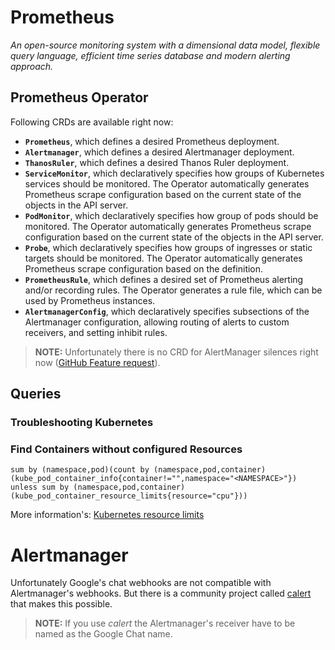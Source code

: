 # Prometheus
_An open-source monitoring system with a dimensional data model, flexible query language, efficient time series database and modern alerting approach._

## Prometheus Operator
Following CRDs are available right now:
- **`Prometheus`**, which defines a desired Prometheus deployment.
- **`Alertmanager`**, which defines a desired Alertmanager deployment.
- **`ThanosRuler`**, which defines a desired Thanos Ruler deployment.
- **`ServiceMonitor`**, which declaratively specifies how groups of Kubernetes services should be monitored. The Operator automatically generates Prometheus scrape configuration based on the current state of the objects in the API server.
- **`PodMonitor`**, which declaratively specifies how group of pods should be monitored. The Operator automatically generates Prometheus scrape configuration based on the current state of the objects in the API server.
- **`Probe`**, which declaratively specifies how groups of ingresses or static targets should be monitored. The Operator automatically generates Prometheus scrape configuration based on the definition.
- **`PrometheusRule`**, which defines a desired set of Prometheus alerting and/or recording rules. The Operator generates a rule file, which can be used by Prometheus instances.
- **`AlertmanagerConfig`**, which declaratively specifies subsections of the Alertmanager configuration, allowing routing of alerts to custom receivers, and setting inhibit rules.

> **NOTE:** Unfortunately there is no CRD for AlertManager silences right now ([GitHub Feature request](https://github.com/prometheus-operator/prometheus-operator/issues/2398)).



## Queries
### Troubleshooting Kubernetes
### Find Containers without configured Resources
`sum by (namespace,pod)(count by (namespace,pod,container)(kube_pod_container_info{container!="",namespace="<NAMESPACE>"}) unless sum by (namespace,pod,container)(kube_pod_container_resource_limits{resource="cpu"}))`

More information's: [Kubernetes resource limits](https://sysdig.com/blog/kubernetes-resource-limits/)



# Alertmanager
Unfortunately Google's chat webhooks are not compatible with Alertmanager's webhooks. But there is a community project called [calert](https://github.com/mr-karan/calert) that makes this possible. 

> **NOTE:** If you use *calert* the Alertmanager's receiver have to be named as the Google Chat name.